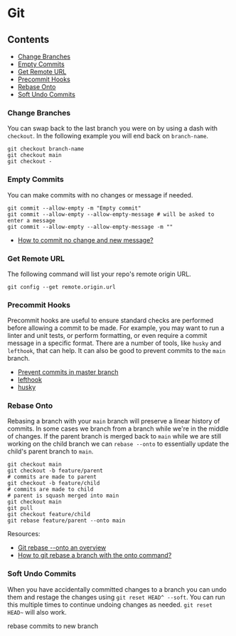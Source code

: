 # Git

## Contents

- [Change Branches](#change-branches)
- [Empty Commits](#empty-commits)
- [Get Remote URL](#get-remote-url)
- [Precommit Hooks](#precommit-hooks)
- [Rebase Onto](#rebase-onto)
- [Soft Undo Commits](#soft-undo-commits)

### Change Branches

You can swap back to the last branch you were on by using a dash with `checkout`. In the following example you will end back on `branch-name`.

```shell
git checkout branch-name
git checkout main
git checkout -
```

### Empty Commits

You can make commits with no changes or message if needed.

```shell
git commit --allow-empty -m "Empty commit"
git commit --allow-empty --allow-empty-message # will be asked to enter a message
git commit --allow-empty --allow-empty-message -m ""
```

- [How to commit no change and new message?](https://stackoverflow.com/questions/12470029/how-to-commit-no-change-and-new-message)

### Get Remote URL

The following command will list your repo's remote origin URL.

```shell
git config --get remote.origin.url
```

### Precommit Hooks

Precommit hooks are useful to ensure standard checks are performed before allowing a commit to be made. For example, you may want to run a linter and unit tests, or perform formatting, or even require a commit message in a specific format. There are a number of tools, like `husky` and `lefthook`, that can help. It can also be good to prevent commits to the `main` branch.

- [Prevent commits in master branch](https://stackoverflow.com/questions/40462111/prevent-commits-in-master-branch)
- [lefthook](https://github.com/evilmartians/lefthook)
- [husky](https://typicode.github.io/husky/get-started.html)

### Rebase Onto

Rebasing a branch with your `main` branch will preserve a linear history of commits. In some cases we branch from a branch while we're in the middle of changes. If the parent branch is merged back to `main` while we are still working on the child branch we can `rebase --onto` to essentially update the child's parent branch to `main`.

```shell
git checkout main
git checkout -b feature/parent
# commits are made to parent
git checkout -b feature/child
# commits are made to child
# parent is squash merged into main
git checkout main
git pull
git checkout feature/child
git rebase feature/parent --onto main
```

Resources: 

- [Git rebase --onto an overview](https://womanonrails.com/git-rebase-onto)
- [How to git rebase a branch with the onto command?](https://stackoverflow.com/questions/29914052/how-to-git-rebase-a-branch-with-the-onto-command)

### Soft Undo Commits

When you have accidentally committed changes to a branch you can undo them and restage the changes using `git reset HEAD^ --soft`. You can run this multiple times to continue undoing changes as needed. `git reset HEAD~` will also work.


rebase commits to new branch
